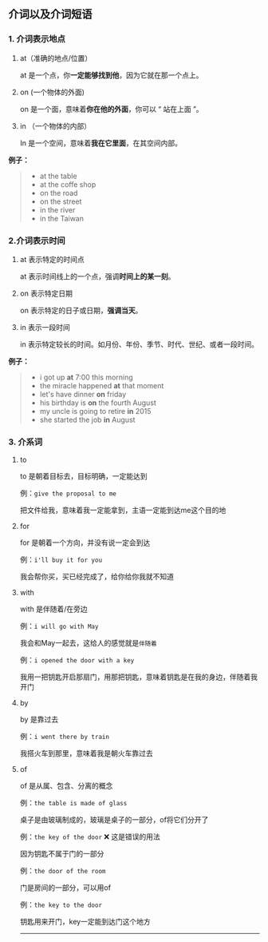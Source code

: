 ## 介词以及介词短语

### 1. 介词表示地点

1. at（准确的地点/位置）

   at 是一个点，你**一定能够找到他**，因为它就在那一个点上。

2. on  (一个物体的外面) 

   on 是一个面，意味着**你在他的外面**，你可以 “ 站在上面 ”。

3. in （一个物体的内部）

   In 是一个空间，意味着**我在它里面**，在其空间内部。

**例子：**

>+ at the table
>+ at the coffe shop
>+ on the road
>+ on the street
>+ in the river
>+ in the Taiwan

### 2.介词表示时间

1. at 表示特定的时间点

   at 表示时间线上的一个点，强调**时间上的某一刻**。

2. on 表示特定日期

   on 表示特定的日子或日期，**强调当天**。

3. in 表示一段时间

   in 表示特定较长的时间。如月份、年份、季节、时代、世纪、或者一段时间。

**例子：**

> + i got up **at** 7:00 this morning
> + the miracle happened **at** that moment
> + let's have dinner **on** friday
> + his birthday is **on** the fourth August
> + my uncle is going to retire **in** 2015
> + she started the job **in** August

### 3. 介系词

1. to

   to 是朝着目标去，目标明确，一定能达到

   例：`give the proposal to me`

   把文件给我，意味着我一定能拿到，主语一定能到达me这个目的地

2. for

   for 是朝着一个方向，并没有说一定会到达

   例：`i'll buy it for you`

   我会帮你买，买已经完成了，给你给你我就不知道

3. with 

   with 是伴随着/在旁边

   例：`i will go with May` 

   我会和May一起去，这给人的感觉就是`伴随着`

   例：`i opened the door with a key`

   我用一把钥匙开启那扇门，用那把钥匙，意味着钥匙是在我的身边，伴随着我开门

4. by

   by 是靠过去

   例：`i went there by train`

   我搭火车到那里，意味着我是朝火车靠过去

5. of 

   of 是从属、包含、分离的概念

   例：`the table is made of glass`

   桌子是由玻璃制成的，玻璃是桌子的一部分，of将它们分开了

   例：`the key of the door`  ❌ 这是错误的用法

   因为钥匙不属于门的一部分

   例：`the door of the room` 

   门是房间的一部分，可以用of

   例：`the key to the door` 

   钥匙用来开门，key一定能到达门这个地方

   

   ---

   

   

   





















